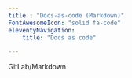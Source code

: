 ```yaml
---
title : "Docs-as-code (Markdown)"
FontAwesomeIcon: "solid fa-code"
eleventyNavigation:
    title: "Docs as code"

---
```


GitLab/Markdown
